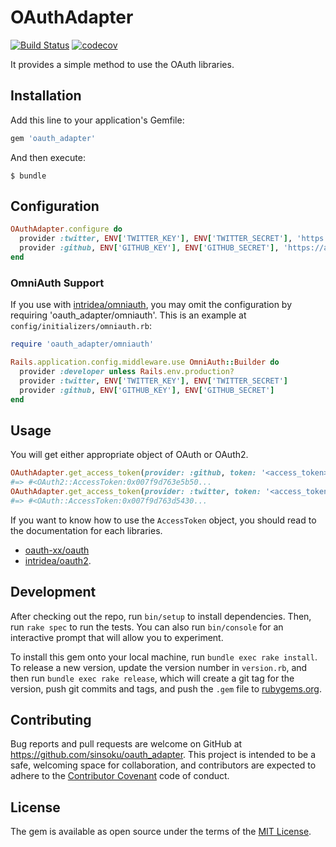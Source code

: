 # OAuthAdapter

[![Build Status](https://travis-ci.org/sinsoku/oauth_adapter.svg?branch=master)](https://travis-ci.org/sinsoku/oauth_adapter)
[![codecov](https://codecov.io/gh/sinsoku/oauth_adapter/branch/master/graph/badge.svg)](https://codecov.io/gh/sinsoku/oauth_adapter)

It provides a simple method to use the OAuth libraries.

## Installation

Add this line to your application's Gemfile:

```ruby
gem 'oauth_adapter'
```

And then execute:

    $ bundle

## Configuration


```ruby
OAuthAdapter.configure do
  provider :twitter, ENV['TWITTER_KEY'], ENV['TWITTER_SECRET'], 'https://api.twitter.com'
  provider :github, ENV['GITHUB_KEY'], ENV['GITHUB_SECRET'], 'https://api.github.com'
end
```

### OmniAuth Support

If you use with [intridea/omniauth](https://github.com/intridea/omniauth), you may omit the configuration by requiring 'oauth_adapter/omniauth'. This is an example at `config/initializers/omniauth.rb`:


```ruby
require 'oauth_adapter/omniauth'

Rails.application.config.middleware.use OmniAuth::Builder do
  provider :developer unless Rails.env.production?
  provider :twitter, ENV['TWITTER_KEY'], ENV['TWITTER_SECRET']
  provider :github, ENV['GITHUB_KEY'], ENV['GITHUB_SECRET']
end
```

## Usage

You will get either appropriate object of OAuth or OAuth2.

```ruby
OAuthAdapter.get_access_token(provider: :github, token: '<access_token>')
#=> #<OAuth2::AccessToken:0x007f9d763e5b50...
OAuthAdapter.get_access_token(provider: :twitter, token: '<access_token>', secret: '<token_secret>')
#=> #<OAuth::AccessToken:0x007f9d763d5430...
```

If you want to know how to use the `AccessToken` object, you should read to the documentation for each libraries.

- [oauth-xx/oauth](https://github.com/oauth-xx/oauth-ruby)
- [intridea/oauth2](https://github.com/intridea/oauth2).

## Development

After checking out the repo, run `bin/setup` to install dependencies. Then, run `rake spec` to run the tests. You can also run `bin/console` for an interactive prompt that will allow you to experiment.

To install this gem onto your local machine, run `bundle exec rake install`. To release a new version, update the version number in `version.rb`, and then run `bundle exec rake release`, which will create a git tag for the version, push git commits and tags, and push the `.gem` file to [rubygems.org](https://rubygems.org).

## Contributing

Bug reports and pull requests are welcome on GitHub at https://github.com/sinsoku/oauth_adapter. This project is intended to be a safe, welcoming space for collaboration, and contributors are expected to adhere to the [Contributor Covenant](http://contributor-covenant.org) code of conduct.


## License

The gem is available as open source under the terms of the [MIT License](http://opensource.org/licenses/MIT).

